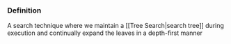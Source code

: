 ### Definition
A search technique where we maintain a [[Tree Search|search tree]] during execution and continually expand the leaves in a depth-first manner